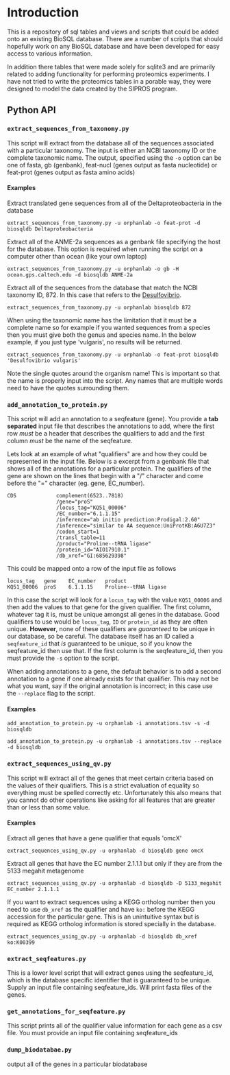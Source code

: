 # Introduction
This is a repository of sql tables and views and scripts that could be added onto an
existing BioSQL database. There are a number of scripts that should hopefully work on
any BioSQL database and have been developed for easy access to various information.


In addition there tables that were made solely for sqlite3
and are primarily related to adding functionality for performing proteomics
experiments. I have not tried to write the proteomics tables in a porable way, they were designed to model the data created by the SIPROS program.


## Python API    

### `extract_sequences_from_taxonomy.py`
This script will extract from the database all of the sequences associated with
a particular taxonomy. The input is either an NCBI taxonomy ID or the complete
taxonomic name. The output, specified using the `-o` option can be one of fasta,
gb (genbank), feat-nucl (genes output as fasta nucleotide) or feat-prot (genes
output as fasta amino acids)

#### Examples
Extract translated gene sequences from all of the Deltaproteobacteria in the database
```
extract_sequences_from_taxonomy.py -u orphanlab -o feat-prot -d biosqldb Deltaproteobacteria
```

Extract all of the ANME-2a sequences as a genbank file specifying the host for the
database. This option is required when running the script on a computer other than
ocean (like your own laptop)
```
extract_sequences_from_taxonomy.py -u orphanlab -o gb -H ocean.gps.caltech.edu -d biosqldb ANME-2a
```

Extract all of the sequences from the database that match the NCBI taxonomy ID, 872.
In this case that refers to the [Desulfovibrio](http://www.ncbi.nlm.nih.gov/Taxonomy/Browser/wwwtax.cgi?mode=Info&id=872&lvl=3&lin=f&keep=1&srchmode=1&unlock).
```
extract_sequences_from_taxonomy.py -u orphanlab biosqldb 872
```

When using the taxonomic name has the limitation that it must be a complete name
so for example if you wanted sequences from a species then you must give both
the genus and species name. In the below example, if you just type 'vulgaris',
no results will be returned.
```
extract_sequences_from_taxonomy.py -u orphanlab -o feat-prot biosqldb 'Desulfovibrio vulgaris'
```
Note the single quotes around the organism name! This is important so that the
name is properly input into the script. Any names that are multiple words need
to have the quotes surrounding them.

### `add_annotation_to_protein.py`
This script will add an annotation to a seqfeature (gene). You provide a **tab
separated** input file that describes the annotations to add, where the first
row *must* be a header that describes the qualifiers to add and the first column
*must* be the name of the seqfeature.

Lets look at an example of what "qualifiers" are and how they could be represented
in the input file. Below is a excerpt from a genbank file that shows all of the
annotations for a particular protein. The qualifiers of the gene are shown on
the lines that begin with a "/" character and come before the "=" character
(eg. gene, EC_number).

```
CDS             complement(6523..7818)
                /gene="proS"
                /locus_tag="KQ51_00006"
                /EC_number="6.1.1.15"
                /inference="ab initio prediction:Prodigal:2.60"
                /inference="similar to AA sequence:UniProtKB:A6U7Z3"
                /codon_start=1
                /transl_table=11
                /product="Proline--tRNA ligase"
                /protein_id="AIO17910.1"
                /db_xref="GI:685629398"
```

This could be mapped onto a row of the input file as follows
```
locus_tag   gene    EC_number   product
KQ51_00006  proS    6.1.1.15    Proline--tRNA ligase
```
In this case the script will look for a `locus_tag` with the value `KQ51_00006`
and then add the values to that gene for the given qualifier. The first column,
whatever tag it is, must be unique amongst all genes in the database. Good qualifiers
to use would be `locus_tag`, `ID` or `protein_id` as they are often unique. **However**,
none of these qualifiers are *guaranteed* to be unique in our database, so be careful.
The database itself has an ID called a `seqfeature_id` that *is* guaranteed to be
unique, so if you know the seqfeature_id then use that. If the first column is
the seqfeature_id, then you must provide the `-s` option to the script.

When adding annotations to a gene, the default behavior is to add a second
annotation to a gene if one already exists for that qualifier. This may not be
what you want, say if the original annotation is incorrect; in this case use the
`--replace` flag to the script.

#### Examples

 ```
 add_annotation_to_protein.py -u orphanlab -i annotations.tsv -s -d biosqldb
 ```

 ```
 add_annotation_to_protein.py -u orphanlab -i annotations.tsv --replace -d biosqldb
 ```

### `extract_sequences_using_qv.py`
This script will extract all of the genes that meet certain criteria based on
the values of their qualifiers. This is a strict evaluation of equality so everything
must be spelled correctly etc. Unfortunately this also means that you cannot do
other operations like asking for all features that are greater than or less than
some value.

#### Examples

Extract all genes that have a gene qualifier that equals 'omcX'
```
extract_sequences_using_qv.py -u orphanlab -d biosqldb gene omcX
```

Extract all genes that have the EC number 2.1.1.1 but only if they are from the
5133 megahit metagenome
```
extract_sequences_using_qv.py -u orphanlab -d biosqldb -D 5133_megahit EC_number 2.1.1.1
```

If you want to extract sequences using a KEGG ortholog number then you need to
use `db_xref` as the qualifier and have `ko:` before the KEGG accession for the
particular gene. This is an unintuitive syntax but is required as KEGG ortholog
information is stored specially in the database.  
```
extract_sequences_using_qv.py -u orphanlab -d biosqldb db_xref ko:K00399
```

### `extract_seqfeatures.py`
This is a lower level script that will extract genes using the seqfeature_id, which
is the database specific identifier that is guaranteed to be unique. Supply an
input file containing seqfeature_ids. Will print fasta files of the genes.

### `get_annotations_for_seqfeature.py`
This script prints all of the qualifier value information for each gene as a
csv file. You must provide an input file containing seqfeature_ids

### `dump_biodatabae.py`
output all of the genes in a particular biodatabase   
